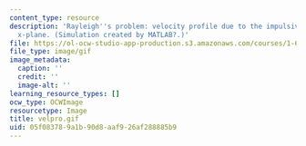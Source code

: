 ```yaml
---
content_type: resource
description: 'Rayleigh''s problem: velocity profile due to the impulsive motion of
  x-plane. (Simulation created by MATLAB?.)'
file: https://ol-ocw-studio-app-production.s3.amazonaws.com/courses/1-63-advanced-fluid-dynamics-of-the-environment-fall-2002/05f083789a1b90d8aaf926af288885b9_velpro.gif
file_type: image/gif
image_metadata:
  caption: ''
  credit: ''
  image-alt: ''
learning_resource_types: []
ocw_type: OCWImage
resourcetype: Image
title: velpro.gif
uid: 05f08378-9a1b-90d8-aaf9-26af288885b9
---
```


